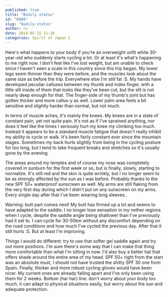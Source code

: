 ```yaml
---
published: true
title: "Bodily status"
id: "6089"
slug: "bodily-status"
author: rv
date: 2014-05-15 11:28
categories: Spirit of Japan 2
---
```

Here's what happens to your body if you're an overweight unfit white 30-year-old who suddenly starts cycling a lot. Or at least it's what's happening to me right now. I don't feel like I've lost weight, but am unable to check since I haven't seen a scale in this country since this trip began. My lower legs seem thinner than they were before, and the muscles look about the same size as before the trip. Everywhere else I'm still fat :S. My hands have developed peculiar calluses between my thumb and index finger, with a little slit inside of them that looks like they've been cut, but the slit is not nearly deep enough for that. The finger-side of my thumb's joint but has gotten thicker and more callus-y as well. Lower palm area feels a bit sensitive and slightly harder than normal, but not much.

In terms of muscle aches, it's mainly the knees. My knees are in a state of constant pain, yet not quite pain. It's not as if I've sprained anything, nor does it feel like the times I seriously hurt my knee my climbing too much. Instead it appears to be a standard muscle fatigue that doesn't really inhibit my ability to cycle or walk. It's been fairly constant ever since the mountain stages. Sometimes my back hurts slightly from being in the cycling posture for too long, but I tend to take frequent breaks and stretches so it's usually gone by the evening.

The areas around my temples and of course my nose was completely covered in sunburn for the first week or so, but is finally, slowly, starting to normalize. It's still red and the skin is quite wrinkly, but I no longer seem to be as strongly affected by the sun as I was before. Probably thanks to the new SPF 50+ waterproof sunscreen as well. My arms are still flaking from the very first day during which I didn't put on any sunscreen on my arms. Every single day after that I've been wearing long sleeves..

Warning: butt part comes next! My butt has firmed up a lot and seems to have adapted to the saddle. I no longer lose sensation in my nether regions when I cycle, despite the saddle angle being shallower than I've previously had it set to. I can cycle for 30-50km without any discomfort depending on the road conditions and how much I've cycled the previous day. After that it still hurts :S. But at least I'm improving.

Things I would do different: try to use that softer gel saddle again and try out more positions. I'm sure there's some way that I can make that thing more comfortable than what I'm sitting in now. I'd also buy a better hat that offers shade around the entire area of my head. SPF 50+ right from the start was an absolute must, I should not have trusted the shitty SPF 30 one from Spain. Finally, thicker and more robust cycling gloves would have been nicer. My current ones are already falling apart and I've only been using them for 2 weeks. Bottom (har har) line: don't worry about your body too much, it can adapt to physical situations easily, but worry about the sun and adequate protection.